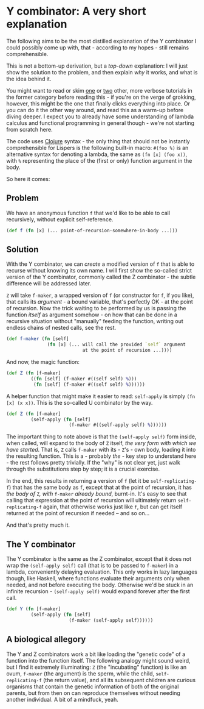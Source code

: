 Y combinator: A very short explanation
===

The following aims to be the most distilled explanation of the Y combinator I
could possibly come up with, that - according to my hopes - still remains
comprehensible.

This is not a bottom-up derivation, but a _top-down_ explanation: I will just
show the solution to the problem, and then explain _why_ it works, and what is
the idea behind it.

You might want to read or skim
[one](http://blog.tomtung.com/2012/10/yet-another-y-combinator-tutorial/) or
[two](https://www.cs.toronto.edu/~david/courses/csc324_w15/extra/ycomb.html)
other, more verbose tutorials in the former category before reading this - if
you're on the verge of grokking, however, this might be the one that finally
clicks everything into place. Or you can do it the other way around, and read
this as a warm-up before diving deeper. I expect you to already have some
understanding of lambda calculus and functional programming in general though -
we're not starting from scratch here.

The code uses [Clojure](https://clojure.org/) syntax - the only thing that
should not be instantly comprehensible for Lispers is the following built-in
macro: `#(foo %)` is an alternative syntax for denoting a lambda, the same as
`(fn [x] (foo x))`, with `%` representing the place of the (first or only)
function argument in the body.

So here it comes:

Problem
---
We have an anonymous function `f` that we'd like to be able to call recursively,
without explicit self-reference.

```clojure
(def f (fn [x] (... point-of-recursion-somewhere-in-body ...)))
```

Solution
---
With the Y combinator, we can _create_ a modified version of `f` that is able to
recurse without knowing its own name. I will first show the so-called strict
version of the Y combinator, commonly called the Z combinator - the subtle
difference will be addressed later. 

`Z` will take `f-maker`, a wrapped version of `f` (or constructor for `f`, if
you like), that calls its _argument_ - a bound variable, that's perfectly OK -
at the point of recursion. Now the trick waiting to be performed by us is
passing the function _itself_ as argument somehow - on how that can be done in a
recursive situation without "manually" feeding the function, writing out endless
chains of nested calls, see the rest.

```clojure
(def f-maker (fn [self]
               (fn [x] (... will call the provided `self` argument
                            at the point of recursion ...))))
```

And now, the magic function:

```clojure
(def Z (fn [f-maker]
         ((fn [self] (f-maker #((self self) %)))
          (fn [self] (f-maker #((self self) %))))))
```

A helper function that might make it easier to read: `self-apply` is simply
`(fn [x] (x x))`. This is the so-called U combinator by the way.

```clojure
(def Z (fn [f-maker]
         (self-apply (fn [self]
                       (f-maker #((self-apply self) %))))))
```

The important thing to note above is that the `(self-apply self)` form inside,
when called, will expand to the body of `Z` itself, _the very form with which we
have started_. That is, `Z` calls `f-maker` with its - `Z`'s - own body, loading
it into the resulting function. This is a - probably _the_ - key step to
understand here - the rest follows pretty trivially. If the "why" is not clear
yet, just walk through the substitutions step by step; it is a crucial exercise.

In the end, this results in returning a version of `f` (let it be
`self-replicating-f`) that has the same body as `f`, except that at the point of
recursion, it has _the body of_ `Z`_, with_ `f-maker` _already bound_,
burnt-in. It's easy to see that calling that expression at the point of
recursion will ultimately return `self-replicating-f` again, that otherwise
works just like `f`, but can get itself returned at the point of recursion if
needed – and so on...

And that's pretty much it.

The Y combinator
---
The Y combinator is the same as the Z combinator, except that it does not wrap
the `(self-apply self)` call (that is to be passed to `f-maker`) in a lambda,
conveniently delaying evaluation. This only works in lazy languages though, like
Haskell, where functions evaluate their arguments only when needed, and not
before executing the body. Otherwise we'd be stuck in an infinite recursion -
`(self-apply self)` would expand forever after the first call.

```clojure
(def Y (fn [f-maker]
         (self-apply (fn [self]
                       (f-maker (self-apply self))))))
```

A biological allegory
---
The Y and Z combinators work a bit like loading the "genetic code" of a function
into the function itself. The following analogy might sound weird, but I find it
extremely illuminating: `Z` (the "incubating" function) is like an ovum,
`f-maker` (the argument) is the sperm, while the child, `self-replicating-f`
(the return value), and all its subsequent children are curious organisms that
contain the genetic information of both of the original parents, but from then
on can reproduce themselves without needing another individual. A bit of a
mindfuck, yeah.

